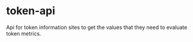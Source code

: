 # token-api
Api for token information sites to get the values that they need to evaluate token metrics.
